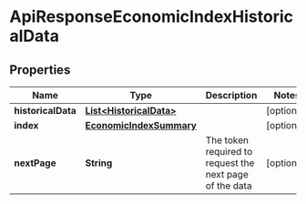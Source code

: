 
# ApiResponseEconomicIndexHistoricalData

## Properties
Name | Type | Description | Notes
------------ | ------------- | ------------- | -------------
**historicalData** | [**List&lt;HistoricalData&gt;**](HistoricalData.md) |  |  [optional]
**index** | [**EconomicIndexSummary**](EconomicIndexSummary.md) |  |  [optional]
**nextPage** | **String** | The token required to request the next page of the data |  [optional]



